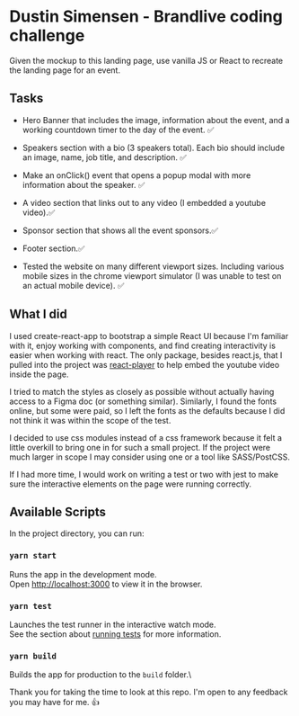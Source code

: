 # Dustin Simensen - Brandlive coding challenge

Given the mockup to this landing page, use vanilla JS or React to recreate the landing page for an event.

## Tasks

- Hero Banner that includes the image, information about the event, and a working countdown timer to the day of the event. ✅

- Speakers section with a bio (3 speakers total). Each bio should include an image, name, job title, and description. ✅

- Make an onClick() event that opens a popup modal with more information about the speaker. ✅

- A video section that links out to any video (I embedded a youtube video).✅

- Sponsor section that shows all the event sponsors.✅

- Footer section.✅

- Tested the website on many different viewport sizes. Including various mobile sizes in the chrome viewport simulator (I was unable to test on an actual mobile device). ✅

## What I did

I used create-react-app to bootstrap a simple React UI because I'm familiar with it, enjoy working with components, and find creating interactivity is easier when working with react. The only package, besides react.js, that I pulled into the project was [react-player](https://www.npmjs.com/package/react-player) to help embed the youtube video inside the page.

I tried to match the styles as closely as possible without actually having access to a Figma doc (or something similar). Similarly, I found the fonts online, but some were paid, so I left the fonts as the defaults because I did not think it was within the scope of the test.

I decided to use css modules instead of a css framework because it felt a little overkill to bring one in for such a small project. If the project were much larger in scope I may consider using one or a tool like SASS/PostCSS.

If I had more time, I would work on writing a test or two with jest to make sure the interactive elements on the page were running correctly.

## Available Scripts

In the project directory, you can run:

### `yarn start`

Runs the app in the development mode.\
Open [http://localhost:3000](http://localhost:3000) to view it in the browser.

### `yarn test`

Launches the test runner in the interactive watch mode.\
See the section about [running tests](https://facebook.github.io/create-react-app/docs/running-tests) for more information.

### `yarn build`

Builds the app for production to the `build` folder.\

Thank you for taking the time to look at this repo. I'm open to any feedback you may have for me.  👍
